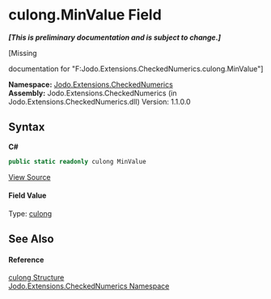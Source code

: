 # culong.MinValue Field
 _**\[This is preliminary documentation and is subject to change.\]**_

\[Missing <summary> documentation for "F:Jodo.Extensions.CheckedNumerics.culong.MinValue"\]

**Namespace:**&nbsp;<a href="N_Jodo_Extensions_CheckedNumerics">Jodo.Extensions.CheckedNumerics</a><br />**Assembly:**&nbsp;Jodo.Extensions.CheckedNumerics (in Jodo.Extensions.CheckedNumerics.dll) Version: 1.1.0.0

## Syntax

**C#**<br />
``` C#
public static readonly culong MinValue
```

<a href="https://github.com/JosephJShort/Jodo.Extensions/blob/main/src/Jodo.Extensions.CheckedNumerics/culong.cs" rel="noopener noreferrer" title="View the source code">View Source</a><br />

#### Field Value
Type: <a href="T_Jodo_Extensions_CheckedNumerics_culong">culong</a>

## See Also


#### Reference
<a href="T_Jodo_Extensions_CheckedNumerics_culong">culong Structure</a><br /><a href="N_Jodo_Extensions_CheckedNumerics">Jodo.Extensions.CheckedNumerics Namespace</a><br />